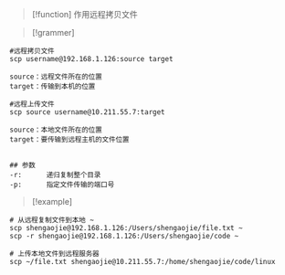 
> [!function] 
> 作用远程拷贝文件




> [!grammer] 
> 
```shell
#远程拷贝文件
scp username@192.168.1.126:source target

source：远程文件所在的位置
target：传输到本机的位置

#远程上传文件
scp source username@10.211.55.7:target 

source：本地文件所在的位置
target：要传输到远程主机的文件位置


## 参数
-r:      递归复制整个目录
-p:      指定文件传输的端口号
```


> [!example] 
```shell
# 从远程复制文件到本地 ~
scp shengaojie@192.168.1.126:/Users/shengaojie/file.txt ~
scp -r shengaojie@192.168.1.126:/Users/shengaojie/code ~

# 上传本地文件到远程服务器
scp ~/file.txt shengaojie@10.211.55.7:/home/shengaojie/code/linux
```
